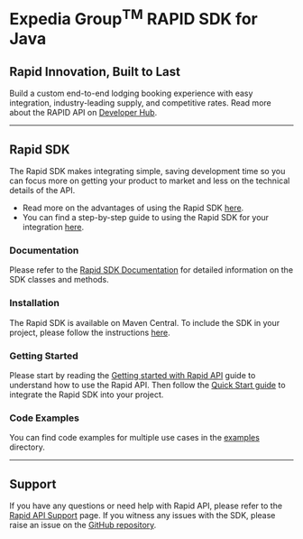 # Expedia Group<sup>TM</sup> RAPID SDK for Java

## Rapid Innovation, Built to Last
Build a custom end-to-end lodging booking experience with easy integration, industry-leading supply, and competitive rates.
Read more about the RAPID API on [Developer Hub](https://developers.expediagroup.com/docs/products/rapid).

---

## Rapid SDK
The Rapid SDK makes integrating simple, saving development time so you can focus more on getting your product to market and less on the technical details of the API.

- Read more on the advantages of using the Rapid SDK [here](https://developers.expediagroup.com/docs/products/rapid/sdk/java).
- You can find a step-by-step guide to using the Rapid SDK for your integration [here](https://developers.expediagroup.com/docs/products/rapid/sdk/java/quick-start).

### Documentation
Please refer to the [Rapid SDK Documentation](https://opensource.expediagroup.com/rapid-java-sdk/latest/) for detailed information on the SDK classes and methods.

### Installation
The Rapid SDK is available on Maven Central. To include the SDK in your project, please follow the instructions [here](https://developers.expediagroup.com/docs/products/rapid/sdk/java/quick-start?language=java&buildTools=maven).

### Getting Started
Please start by reading the [Getting started with Rapid API](https://developers.expediagroup.com/docs/products/rapid/setup/getting-started#getting-started-with-rapid) guide to understand how to use the Rapid API.
Then follow the [Quick Start guide](https://developers.expediagroup.com/docs/products/rapid/sdk/java/quick-start) to integrate the Rapid SDK into your project.

### Code Examples
You can find code examples for multiple use cases in the [examples](https://github.com/ExpediaGroup/rapid-java-sdk/blob/main/examples/src/main/java/com/expediagroup/sdk/rapid/examples/RapidSdkDemoApplication.java) directory.

---

## Support
If you have any questions or need help with Rapid API, please refer to the [Rapid API Support](https://support.expediapartnersolutions.com/hc/en-us) page.
If you witness any issues with the SDK, please raise an issue on the [GitHub repository](https://github.com/ExpediaGroup/rapid-java-sdk/issues).